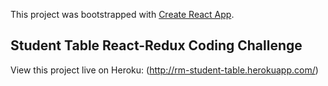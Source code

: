 This project was bootstrapped with [Create React App](https://github.com/facebook/create-react-app).

## Student Table React-Redux Coding Challenge

View this project live on Heroku: (http://rm-student-table.herokuapp.com/)
